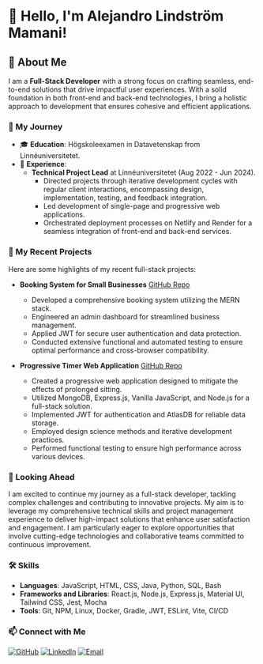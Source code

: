 # 👋 Hello, I'm Alejandro Lindström Mamani!

## 🚀 About Me

I am a **Full-Stack Developer** with a strong focus on crafting seamless, end-to-end solutions that drive impactful user experiences. With a solid foundation in both front-end and back-end technologies, I bring a holistic approach to development that ensures cohesive and efficient applications.

### 🌟 My Journey
- 🎓 **Education**: Högskoleexamen in Datavetenskap from Linnéuniversitetet.
- 💼 **Experience**:
  - **Technical Project Lead** at Linnéuniversitetet (Aug 2022 - Jun 2024).
    - Directed projects through iterative development cycles with regular client interactions, encompassing design, implementation, testing, and feedback integration.
    - Led development of single-page and progressive web applications.
    - Orchestrated deployment processes on Netlify and Render for a seamless integration of front-end and back-end services.

### 🔧 My Recent Projects
Here are some highlights of my recent full-stack projects:

- **Booking System for Small Businesses** [GitHub Repo](https://github.com/ale356/booking-front-end-application)
  - Developed a comprehensive booking system utilizing the MERN stack.
  - Engineered an admin dashboard for streamlined business management.
  - Applied JWT for secure user authentication and data protection.
  - Conducted extensive functional and automated testing to ensure optimal performance and cross-browser compatibility.

- **Progressive Timer Web Application** [GitHub Repo](https://github.com/ale356/movement-minder)
  - Created a progressive web application designed to mitigate the effects of prolonged sitting.
  - Utilized MongoDB, Express.js, Vanilla JavaScript, and Node.js for a full-stack solution.
  - Implemented JWT for authentication and AtlasDB for reliable data storage.
  - Employed design science methods and iterative development practices.
  - Performed functional testing to ensure high performance across various devices.

### 🌱 Looking Ahead
I am excited to continue my journey as a full-stack developer, tackling complex challenges and contributing to innovative projects. My aim is to leverage my comprehensive technical skills and project management experience to deliver high-impact solutions that enhance user satisfaction and engagement. I am particularly eager to explore opportunities that involve cutting-edge technologies and collaborative teams committed to continuous improvement.

### 🛠 Skills

- **Languages**: JavaScript, HTML, CSS, Java, Python, SQL, Bash
- **Frameworks and Libraries**: React.js, Node.js, Express.js, Material UI, Tailwind CSS, Jest, Mocha
- **Tools**: Git, NPM, Linux, Docker, Gradle, JWT, ESLint, Vite, CI/CD

### 📫 Connect with Me

[![GitHub](https://img.shields.io/badge/GitHub-ale356-181717?style=for-the-badge&logo=github)](https://github.com/ale356)
[![LinkedIn](https://img.shields.io/badge/LinkedIn-ale356-0077B5?style=for-the-badge&logo=linkedin)](https://linkedin.com/in/alelm)
[![Email](https://img.shields.io/badge/Email-alomamani@gmail.com-D14836?style=for-the-badge&logo=gmail)](mailto:alomamani@gmail.com)
